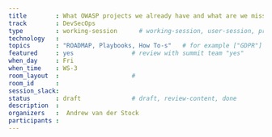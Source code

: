 ```yaml
---
title        : What OWASP projects we already have and what are we missing to deliver secure devops pipeline 
track        : DevSecOps
type         : working-session      # working-session, user-session, product-session
technology   :
topics       : "ROADMAP, Playbooks, How To-s"   # for example ["GDPR"]
featured     : yes                # review with summit team "yes"
when_day     : Fri
when_time    : WS-3
room_layout  :                    #
room_id      :
session_slack: 
status       : draft              # draft, review-content, done
description  :
organizers   :  Andrew van der Stock
participants :
---
```



<!--(add intro)

## Secure CodeBox https://github.com/secureCodeBox/secureCodeBox 

(...)

## https://github.blog/changelog/2020-05-06-github-advanced-security-code-scanning-now-available-in-limited-public-beta/ 

(...)

## Outcomes

(...)

## References

(...)


## Previous-->
